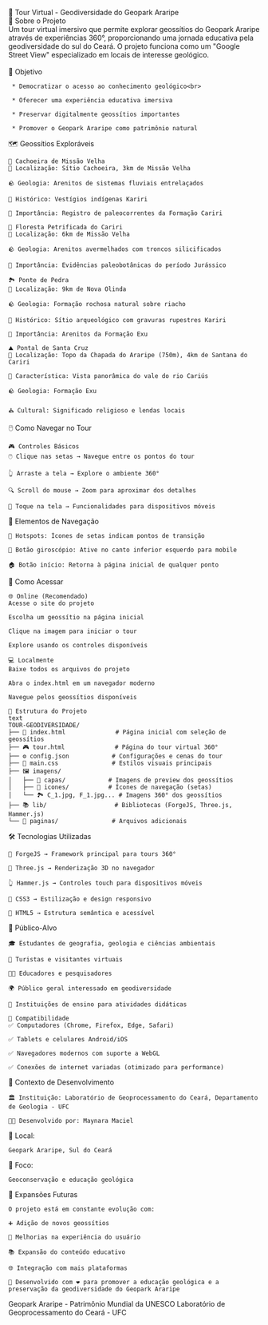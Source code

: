 🌋 Tour Virtual - Geodiversidade do Geopark Araripe <br>
📖 Sobre o Projeto<br>
Um tour virtual imersivo que permite explorar geossítios do Geopark Araripe através de experiências 360°, proporcionando uma jornada educativa pela geodiversidade do sul do Ceará. O projeto funciona como um "Google Street View" especializado em locais de interesse geológico.<br>
<br>
🎯 Objetivo<br>
```
 * Democratizar o acesso ao conhecimento geológico<br>

 * Oferecer uma experiência educativa imersiva

 * Preservar digitalmente geossítios importantes

 * Promover o Geopark Araripe como patrimônio natural
```
🗺️ Geossítios Exploráveis
```
🌊 Cachoeira de Missão Velha
📍 Localização: Sítio Cachoeira, 3km de Missão Velha

🪨 Geologia: Arenitos de sistemas fluviais entrelaçados

👥 Histórico: Vestígios indígenas Kariri

🔬 Importância: Registro de paleocorrentes da Formação Cariri

🌳 Floresta Petrificada do Cariri
📍 Localização: 6km de Missão Velha

🪨 Geologia: Arenitos avermelhados com troncos silicificados

🦕 Importância: Evidências paleobotânicas do período Jurássico

🏞️ Ponte de Pedra
📍 Localização: 9km de Nova Olinda

🪨 Geologia: Formação rochosa natural sobre riacho

🏺 Histórico: Sítio arqueológico com gravuras rupestres Kariri

🔬 Importância: Arenitos da Formação Exu

⛰️ Pontal de Santa Cruz
📍 Localização: Topo da Chapada do Araripe (750m), 4km de Santana do Cariri

🌄 Característica: Vista panorâmica do vale do rio Cariús

🪨 Geologia: Formação Exu

⛪ Cultural: Significado religioso e lendas locais
```

🖱️ Como Navegar no Tour
```
🎮 Controles Básicos
🖱️ Clique nas setas → Navegue entre os pontos do tour

👆 Arraste a tela → Explore o ambiente 360°

🔍 Scroll do mouse → Zoom para aproximar dos detalhes

📱 Toque na tela → Funcionalidades para dispositivos móveis
```
🎯 Elementos de Navegação
```
📍 Hotspots: Ícones de setas indicam pontos de transição

🎪 Botão giroscópio: Ative no canto inferior esquerdo para mobile

🏠 Botão início: Retorna à página inicial de qualquer ponto
```

🚀 Como Acessar
```
🌐 Online (Recomendado)
Acesse o site do projeto

Escolha um geossítio na página inicial

Clique na imagem para iniciar o tour

Explore usando os controles disponíveis

💻 Localmente
Baixe todos os arquivos do projeto

Abra o index.html em um navegador moderno

Navegue pelos geossítios disponíveis
```
```
📁 Estrutura do Projeto
text
TOUR-GEODIVERSIDADE/
├── 📄 index.html              # Página inicial com seleção de geossítios
├── 🎮 tour.html              # Página do tour virtual 360°
├── ⚙️ config.json            # Configurações e cenas do tour
├── 🎨 main.css               # Estilos visuais principais
├── 🖼️ imagens/
│   ├── 🌄 capas/            # Imagens de preview dos geossítios
│   ├── 🎯 icones/           # Ícones de navegação (setas)
│   └── 🏞️ C_1.jpg, F_1.jpg... # Imagens 360° dos geossítios
├── 📚 lib/                   # Bibliotecas (ForgeJS, Three.js, Hammer.js)
└── 📖 paginas/               # Arquivos adicionais
```

🛠️ Tecnologias Utilizadas
```
🎪 ForgeJS → Framework principal para tours 360°

🔄 Three.js → Renderização 3D no navegador

👆 Hammer.js → Controles touch para dispositivos móveis

🎨 CSS3 → Estilização e design responsivo

📱 HTML5 → Estrutura semântica e acessível
```

👥 Público-Alvo
```
🎓 Estudantes de geografia, geologia e ciências ambientais

🧭 Turistas e visitantes virtuais

👨‍🏫 Educadores e pesquisadores

🌍 Público geral interessado em geodiversidade

🏫 Instituições de ensino para atividades didáticas
```
```
📱 Compatibilidade
✅ Computadores (Chrome, Firefox, Edge, Safari)

✅ Tablets e celulares Android/iOS

✅ Navegadores modernos com suporte a WebGL

✅ Conexões de internet variadas (otimizado para performance)
```

🔧 Contexto de Desenvolvimento
```
🏛️ Instituição: Laboratório de Geoprocessamento do Ceará, Departamento de Geologia - UFC

👩‍💻 Desenvolvido por: Maynara Maciel
```


📍 Local: 
```
Geopark Araripe, Sul do Ceará
```

🎯 Foco: 
```
Geoconservação e educação geológica
```
🔄 Expansões Futuras
```
O projeto está em constante evolução com:

➕ Adição de novos geossítios

🎨 Melhorias na experiência do usuário

📚 Expansão do conteúdo educativo

🌐 Integração com mais plataformas

🌿 Desenvolvido com ❤️ para promover a educação geológica e a preservação da geodiversidade do Geopark Araripe
```
Geopark Araripe - Patrimônio Mundial da UNESCO
Laboratório de Geoprocessamento do Ceará - UFC


